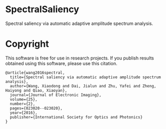SpectralSaliency
==================

Spectral saliency via automatic adaptive amplitude spectrum analysis.

Copyright
==================

This software is free for use in research projects. If you publish
results obtained using this software, please use this citation.

    @article{wang2016spectral,
      title={Spectral saliency via automatic adaptive amplitude spectrum analysis},
      author={Wang, Xiaodong and Dai, Jialun and Zhu, Yafei and Zheng, Haiyong and Qiao, Xiaoyan},
      journal={Journal of Electronic Imaging},
      volume={25},
      number={2},
      pages={023020--023020},
      year={2016},
      publisher={International Society for Optics and Photonics}
    }
